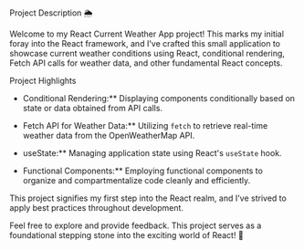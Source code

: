 Project Description 🌦️

Welcome to my React Current Weather App project! This marks my initial foray into the React framework, and I've crafted this small application to showcase current weather conditions using React, conditional rendering, Fetch API calls for weather data, and other fundamental React concepts.

Project Highlights

- Conditional Rendering:** Displaying components conditionally based on state or data obtained from API calls.

- Fetch API for Weather Data:** Utilizing `fetch` to retrieve real-time weather data from the OpenWeatherMap API.

- useState:** Managing application state using React's `useState` hook.

- Functional Components:** Employing functional components to organize and compartmentalize code cleanly and efficiently.

This project signifies my first step into the React realm, and I've strived to apply best practices throughout development.

Feel free to explore and provide feedback. This project serves as a foundational stepping stone into the exciting world of React! 🚀
